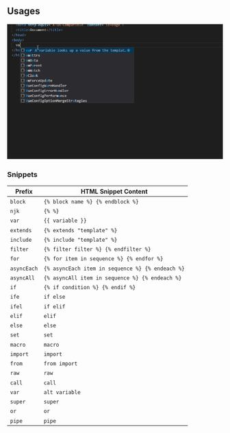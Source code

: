 ## Usages

![Usage](images/usage.gif)

### Snippets

| Prefix      | HTML Snippet Content                             |
| ----------- | ------------------------------------------------ |
| `block`     | `{% block name %} {% endblock %}`                |
| `njk`       | `{% %}`                                          |
| `var`       | `{{ variable }}`                                 |
| `extends`   | `{% extends "template" %}`                       |
| `include`   | `{% include "template" %}`                       |
| `filter`    | `{% filter filter %} {% endfilter %}`            |
| `for`       | `{% for item in sequence %} {% endfor %}`        |
| `asyncEach` | `{% asyncEach item in sequence %} {% endeach %}` |
| `asyncAll`  | `{% asyncAll item in sequence %} {% endeach %}`  |
| `if`        | `{% if condition %} {% endif %}`                 |
| `ife`       | `if else`                                        |
| `ifel`      | `if elif`                                        |
| `elif`      | `elif`                                           |
| `else`      | `else`                                           |
| `set`       | `set`                                            |
| `macro`     | `macro`                                          |
| `import`    | `import`                                         |
| `from`      | `from import`                                    |
| `raw`       | `raw`                                            |
| `call`      | `call`                                           |
| `var`       | `alt variable`                                   |
| `super`     | `super`                                          |
| `or`        | `or`                                             |
| `pipe`      | `pipe`                                           |
